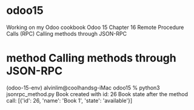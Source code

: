 # odoo15
Working on my Odoo cookbook
Odoo 15 Chapter 16 Remote Procedure Calls (RPC)
Calling methods through JSON-RPC

# method Calling methods through JSON-RPC
(odoo-15-env) alvinlim@coolhandsg-iMac odoo15 % 
python3 jsonrpc_method.py
Book created with id: 26
Book state after the method call: [{'id': 26, 'name': 'Book 1', 'state': 'available'}]